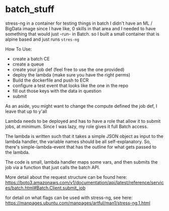 # batch_stuff
stress-ng in a container for testing things in batch
I didn't have an ML / BigData image since I have like, 0 skills in that area and I needed to have something that would just -run- in Batch. 
so I built a small container that is alpine based and just runs `stres-ng`

How To Use:
  - create a batch CE
  - create a queue
  - create your job def (feel free to use the one provided)
  - deploy the lambda (make sure you have the right perms)
  - Build the dockerfile and push to ECR 
  - configure a test event that looks like the one in the repo 
  - fill out those keys with the data in question
  - submit 

As an aside, you might want to change the compute defined the job def, I leave that up to y'all 

Lambda needs to be deployed and has to have a role that allow it to submit jobs, at minimum. 
Since I was lazy, my role gives it full Batch access. 

The lambda is written such that it takes a simple JSON object as input to the lambda handler, the variable names should be all self-explanatory. 
So, there's simple-lambda-event that has the outline for what gets passed to the lambda. 

The code is small, lambda handler maps some vars, and then submits the job via a function that just calls the batch API. 

More detail about the request structure can be found here: https://boto3.amazonaws.com/v1/documentation/api/latest/reference/services/batch.html#Batch.Client.submit_job


for detail on what flags can be used with stress-ng, see here: https://manpages.ubuntu.com/manpages/artful/man1/stress-ng.1.html

